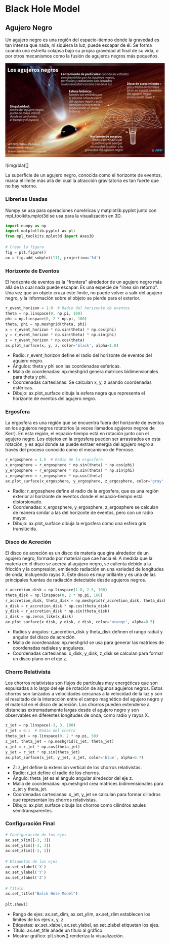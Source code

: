 # Black Hole Model

## Agujero Negro
Un agujero negro es una región del espacio-tiempo donde la gravedad es tan intensa que nada, ni siquiera la luz, puede escapar de él. Se forma cuando una estrella colapsa bajo su propia gravedad al final de su vida, o por otros mecanismos como la fusión de agujeros negros más pequeños. 

![black-hole-about](/img/black-hole-about.jpg)

!(img/bla)[]

La superficie de un agujero negro, conocida como el horizonte de eventos, marca el límite más allá del cual la atracción gravitatoria es tan fuerte que no hay retorno.

### Librerias Usadas
Numpy se usa para operaciones numéricas y matplotlib.pyplot junto con mpl_toolkits.mplot3d se usa para la visualización en 3D.
```python
import numpy as np
import matplotlib.pyplot as plt
from mpl_toolkits.mplot3d import Axes3D

# Crear la figura
fig = plt.figure()
ax = fig.add_subplot(111, projection='3d')
```
### Horizonte de Eventos
El horizonte de eventos es la "frontera" alrededor de un agujero negro más allá de la cual nada puede escapar. Es una especie de "línea sin retorno". Una vez que un objeto cruza este límite, no puede volver a salir del agujero negro, y la información sobre el objeto se pierde para el exterior.
```python
r_event_horizon = 1.0  # Radio del horizonte de eventos
theta = np.linspace(0, np.pi, 100)
phi = np.linspace(0, 2 * np.pi, 100)
theta, phi = np.meshgrid(theta, phi)
x = r_event_horizon * np.sin(theta) * np.cos(phi)
y = r_event_horizon * np.sin(theta) * np.sin(phi)
z = r_event_horizon * np.cos(theta)
ax.plot_surface(x, y, z, color='black', alpha=1.0)
```
* Radio: r_event_horizon define el radio del horizonte de eventos del agujero negro.
* Ángulos: theta y phi son las coordenadas esféricas.
* Malla de coordenadas: np.meshgrid genera matrices bidimensionales para theta y phi.
* Coordenadas cartesianas: Se calculan x, y, z usando coordenadas esféricas.
* Dibujo: ax.plot_surface dibuja la esfera negra que representa el horizonte de eventos del agujero negro.
### Ergosfera
La ergosfera es una región que se encuentra fuera del horizonte de eventos en los agujeros negros rotatorios (a veces llamados agujeros negros de Kerr). En esta región, el espacio-tiempo está en rotación junto con el agujero negro. Los objetos en la ergosfera pueden ser arrastrados en esta rotación, y es aquí donde se puede extraer energía del agujero negro a través del proceso conocido como el mecanismo de Penrose.
```python
r_ergosphere = 1.5  # Radio de la ergosfera
x_ergosphere = r_ergosphere * np.sin(theta) * np.cos(phi)
y_ergosphere = r_ergosphere * np.sin(theta) * np.sin(phi)
z_ergosphere = r_ergosphere * np.cos(theta)
ax.plot_surface(x_ergosphere, y_ergosphere, z_ergosphere, color='gray', alpha=0.3)
```
* Radio: r_ergosphere define el radio de la ergosfera, que es una región exterior al horizonte de eventos donde el espacio-tiempo está distorsionado.
* Coordenadas: x_ergosphere, y_ergosphere, z_ergosphere se calculan de manera similar a las del horizonte de eventos, pero con un radio mayor.
* Dibujo: ax.plot_surface dibuja la ergosfera como una esfera gris translúcida.
### Disco de Acreción
El disco de acreción es un disco de materia que gira alrededor de un agujero negro, formado por material que cae hacia él. A medida que la materia en el disco se acerca al agujero negro, se calienta debido a la fricción y la compresión, emitiendo radiación en una variedad de longitudes de onda, incluyendo rayos X. Este disco es muy brillante y es una de las principales fuentes de radiación detectable desde agujeros negros.
```python
r_accretion_disk = np.linspace(1.0, 2.5, 100)
theta_disk = np.linspace(0, 2 * np.pi, 100)
r_accretion_disk, theta_disk = np.meshgrid(r_accretion_disk, theta_disk)
x_disk = r_accretion_disk * np.cos(theta_disk)
y_disk = r_accretion_disk * np.sin(theta_disk)
z_disk = np.zeros_like(x_disk)
ax.plot_surface(x_disk, y_disk, z_disk, color='orange', alpha=0.5)
```
* Radios y ángulos: r_accretion_disk y theta_disk definen el rango radial y angular del disco de acreción.
* Malla de coordenadas: np.meshgrid se usa para generar las matrices de coordenadas radiales y angulares.
* Coordenadas cartesianas: x_disk, y_disk, z_disk se calculan para formar un disco plano en el eje z.
### Chorro Relativista
Los chorros relativistas son flujos de partículas muy energéticas que son expulsadas a lo largo del eje de rotación de algunos agujeros negros. Estos chorros son lanzados a velocidades cercanas a la velocidad de la luz y son el resultado de la interacción entre el campo magnético del agujero negro y el material en el disco de acreción. Los chorros pueden extenderse a distancias extremadamente largas desde el agujero negro y son observables en diferentes longitudes de onda, como radio y rayos X.
```python
z_jet = np.linspace(-3, 3, 100)
r_jet = 0.1  # Radio del chorro
theta_jet = np.linspace(0, 2 * np.pi, 50)
z_jet, theta_jet = np.meshgrid(z_jet, theta_jet)
x_jet = r_jet * np.cos(theta_jet)
y_jet = r_jet * np.sin(theta_jet)
ax.plot_surface(x_jet, y_jet, z_jet, color='blue', alpha=0.7)
```
* Z: z_jet define la extensión vertical de los chorros relativistas.
* Radio: r_jet define el radio de los chorros.
* Ángulo: theta_jet es el ángulo angular alrededor del eje z.
* Malla de coordenadas: np.meshgrid crea matrices bidimensionales para z_jet y theta_jet.
* Coordenadas cartesianas: x_jet, y_jet se calculan para formar cilindros que representan los chorros relativistas.
* Dibujo: ax.plot_surface dibuja los chorros como cilindros azules semitransparentes.

### Configuración Final
```python
# Configuración de los ejes
ax.set_xlim([-3, 3])
ax.set_ylim([-3, 3])
ax.set_zlim([-3, 3])

# Etiquetas de los ejes
ax.set_xlabel('X')
ax.set_ylabel('Y')
ax.set_zlabel('Z')

# Título
ax.set_title("Balck Hole Model")

plt.show()
```
* Rango de ejes: ax.set_xlim, ax.set_ylim, ax.set_zlim establecen los límites de los ejes x, y, z.
* Etiquetas: ax.set_xlabel, ax.set_ylabel, ax.set_zlabel etiquetan los ejes.
* Título: ax.set_title añade un título al gráfico.
* Mostrar gráfico: plt.show() renderiza la visualización.